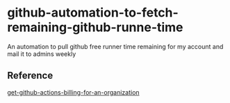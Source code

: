 # github-automation-to-fetch-remaining-github-runne-time
An automation to pull github free runner time remaining for my account and mail it to admins weekly

## Reference
[get-github-actions-billing-for-an-organization](https://docs.github.com/en/rest/billing/billing?apiVersion=2022-11-28#get-github-actions-billing-for-an-organization)
